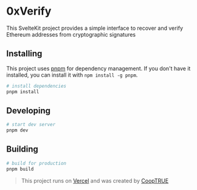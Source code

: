 # 0xVerify

This SvelteKit project provides a simple interface to recover and verify Ethereum addresses from cryptographic signatures

## Installing

This project uses [pnpm](https://pnpm.io/) for dependency management. If you don't have it installed, you can install it with `npm install -g pnpm`.

```bash
# install dependencies
pnpm install
```

## Developing

```bash
# start dev server
pnpm dev
```

## Building

```bash
# build for production
pnpm build
```

> This project runs on [Vercel](https://vercel.com/) and was created by [CoopTRUE](https://github.com/CoopTRUE)
